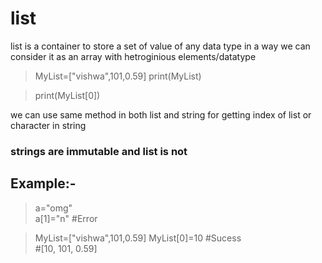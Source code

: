 # list
list is a container to store a set of value of any data type
in a way we can consider it as an array with hetroginious elements/datatype
>MyList=["vishwa",101,0.59]
>print(MyList)

>print(MyList[0])

we can use same method in both list and string for getting index of list or character in string

### strings are immutable and list is not
## Example:-
>a="omg"\
a[1]="n" #Error

>MyList=["vishwa",101,0.59]
MyList[0]=10 #Sucess\
#[10, 101, 0.59]


